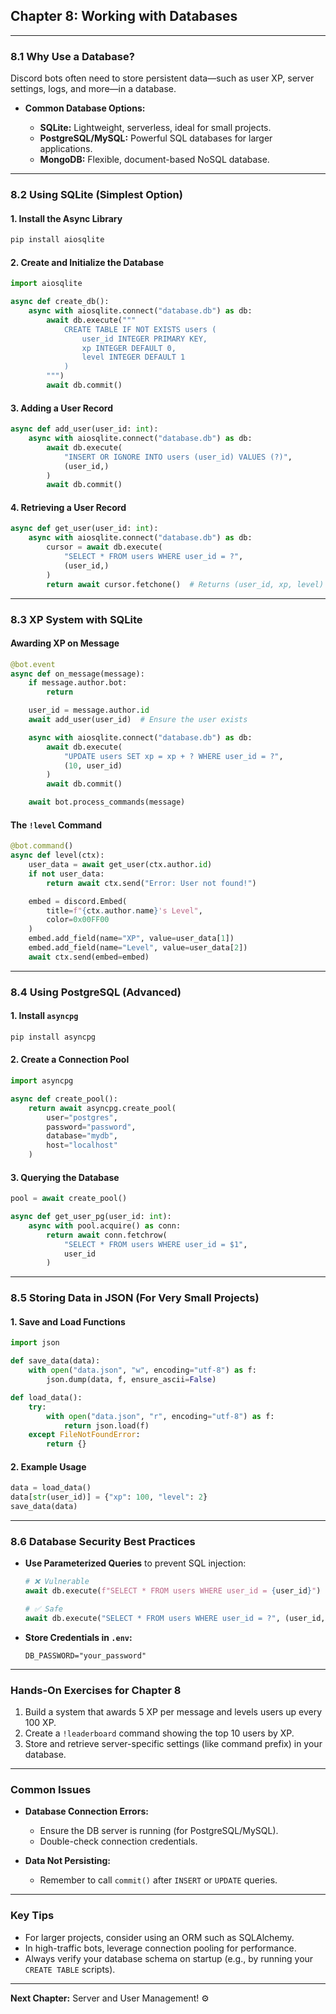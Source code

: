 ## Chapter 8: Working with Databases

---

### 8.1 Why Use a Database?

Discord bots often need to store persistent data—such as user XP, server settings, logs, and more—in a database.

* **Common Database Options:**

  * **SQLite:** Lightweight, serverless, ideal for small projects.
  * **PostgreSQL/MySQL:** Powerful SQL databases for larger applications.
  * **MongoDB:** Flexible, document-based NoSQL database.

---

### 8.2 Using SQLite (Simplest Option)

#### 1. Install the Async Library

```bash
pip install aiosqlite
```

#### 2. Create and Initialize the Database

```python
import aiosqlite

async def create_db():
    async with aiosqlite.connect("database.db") as db:
        await db.execute("""
            CREATE TABLE IF NOT EXISTS users (
                user_id INTEGER PRIMARY KEY,
                xp INTEGER DEFAULT 0,
                level INTEGER DEFAULT 1
            )
        """)
        await db.commit()
```

#### 3. Adding a User Record

```python
async def add_user(user_id: int):
    async with aiosqlite.connect("database.db") as db:
        await db.execute(
            "INSERT OR IGNORE INTO users (user_id) VALUES (?)",
            (user_id,)
        )
        await db.commit()
```

#### 4. Retrieving a User Record

```python
async def get_user(user_id: int):
    async with aiosqlite.connect("database.db") as db:
        cursor = await db.execute(
            "SELECT * FROM users WHERE user_id = ?",
            (user_id,)
        )
        return await cursor.fetchone()  # Returns (user_id, xp, level)
```

---

### 8.3 XP System with SQLite

#### Awarding XP on Message

```python
@bot.event
async def on_message(message):
    if message.author.bot:
        return

    user_id = message.author.id
    await add_user(user_id)  # Ensure the user exists

    async with aiosqlite.connect("database.db") as db:
        await db.execute(
            "UPDATE users SET xp = xp + ? WHERE user_id = ?",
            (10, user_id)
        )
        await db.commit()

    await bot.process_commands(message)
```

#### The `!level` Command

```python
@bot.command()
async def level(ctx):
    user_data = await get_user(ctx.author.id)
    if not user_data:
        return await ctx.send("Error: User not found!")

    embed = discord.Embed(
        title=f"{ctx.author.name}'s Level",
        color=0x00FF00
    )
    embed.add_field(name="XP", value=user_data[1])
    embed.add_field(name="Level", value=user_data[2])
    await ctx.send(embed=embed)
```

---

### 8.4 Using PostgreSQL (Advanced)

#### 1. Install `asyncpg`

```bash
pip install asyncpg
```

#### 2. Create a Connection Pool

```python
import asyncpg

async def create_pool():
    return await asyncpg.create_pool(
        user="postgres",
        password="password",
        database="mydb",
        host="localhost"
    )
```

#### 3. Querying the Database

```python
pool = await create_pool()

async def get_user_pg(user_id: int):
    async with pool.acquire() as conn:
        return await conn.fetchrow(
            "SELECT * FROM users WHERE user_id = $1",
            user_id
        )
```

---

### 8.5 Storing Data in JSON (For Very Small Projects)

#### 1. Save and Load Functions

```python
import json

def save_data(data):
    with open("data.json", "w", encoding="utf-8") as f:
        json.dump(data, f, ensure_ascii=False)

def load_data():
    try:
        with open("data.json", "r", encoding="utf-8") as f:
            return json.load(f)
    except FileNotFoundError:
        return {}
```

#### 2. Example Usage

```python
data = load_data()
data[str(user_id)] = {"xp": 100, "level": 2}
save_data(data)
```

---

### 8.6 Database Security Best Practices

* **Use Parameterized Queries** to prevent SQL injection:

  ```python
  # ❌ Vulnerable
  await db.execute(f"SELECT * FROM users WHERE user_id = {user_id}")

  # ✅ Safe
  await db.execute("SELECT * FROM users WHERE user_id = ?", (user_id,))
  ```
* **Store Credentials in `.env`:**

  ```env
  DB_PASSWORD="your_password"
  ```

---

### Hands-On Exercises for Chapter 8

1. Build a system that awards 5 XP per message and levels users up every 100 XP.
2. Create a `!leaderboard` command showing the top 10 users by XP.
3. Store and retrieve server-specific settings (like command prefix) in your database.

---

### Common Issues

* **Database Connection Errors:**

  * Ensure the DB server is running (for PostgreSQL/MySQL).
  * Double-check connection credentials.
* **Data Not Persisting:**

  * Remember to call `commit()` after `INSERT` or `UPDATE` queries.

---

### Key Tips

* For larger projects, consider using an ORM such as SQLAlchemy.
* In high-traffic bots, leverage connection pooling for performance.
* Always verify your database schema on startup (e.g., by running your `CREATE TABLE` scripts).

---

**Next Chapter:** Server and User Management! ⚙️